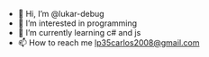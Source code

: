 - 👋 Hi, I’m @lukar-debug
- 👀 I’m interested in programming
- 🌱 I’m currently learning c# and js
- 📫 How to reach me lp35carlos2008@gmail.com

<!---
lukar-debug/lukar-debug is a ✨ special ✨ repository because its `README.md` (this file) appears on your GitHub profile.
You can click the Preview link to take a look at your changes.
--->
